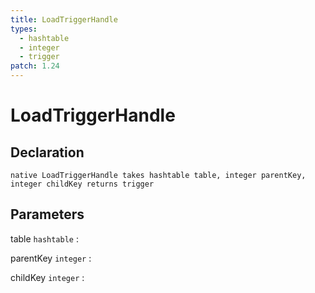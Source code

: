```yaml
---
title: LoadTriggerHandle
types:
  - hashtable
  - integer
  - trigger
patch: 1.24
---
```


# LoadTriggerHandle

## Declaration

```jass
native LoadTriggerHandle takes hashtable table, integer parentKey, integer childKey returns trigger
```

## Parameters
table `hashtable`
: 

parentKey `integer`
: 

childKey `integer`
: 
